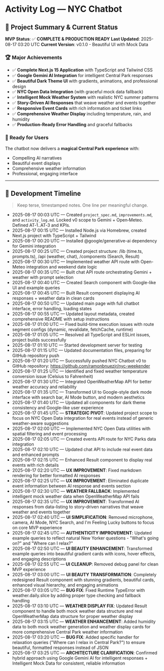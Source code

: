 # Activity Log — NYC Chatbot

## 🎯 **Project Summary & Current Status**

**MVP Status**: ✅ **COMPLETE & PRODUCTION READY**
**Last Updated**: 2025-08-17 03:20 UTC
**Current Version**: v0.1.0 - Beautiful UI with Mock Data

### 🏆 **Major Achievements**
- ✅ **Complete Next.js 15 Application** with TypeScript and Tailwind CSS
- ✅ **Google Gemini AI Integration** for intelligent Central Park responses
- ✅ **Beautiful Dark Theme UI** with gradients, animations, and professional design
- ✅ **NYC Open Data Integration** (with graceful mock data fallback)
- ✅ **Intelligent Mock Weather System** with realistic NYC summer patterns
- ✅ **Story-Driven AI Responses** that weave weather and events together
- ✅ **Responsive Event Cards** with rich information and ticket links
- ✅ **Comprehensive Weather Display** including temperature, rain, and humidity
- ✅ **Production-Ready Error Handling** and graceful fallbacks

### 🚀 **Ready for Users**
The chatbot now delivers a **magical Central Park experience** with:
- Compelling AI narratives
- Beautiful event displays
- Comprehensive weather information
- Professional, engaging interface

---

## 📅 **Development Timeline**

> Keep terse, timestamped notes. One line per meaningful change.

- 2025-08-17 00:03 UTC — Created `project_spec.md`, `improvements.md`, and `activity_log.md`. Locked v0 scope to Gemini + Open‑Meteo. Defined AT‑1..AT‑3 and KPIs.
- 2025-08-17 00:15 UTC — Installed Node.js via Homebrew, created Next.js project with TypeScript + Tailwind
- 2025-08-17 00:20 UTC — Installed @google/generative-ai dependency for Gemini integration
- 2025-08-17 00:25 UTC — Created project structure: /lib (time.ts, prompts.ts), /api (weather, chat), /components (Search, Result)
- 2025-08-17 00:30 UTC — Implemented weather API route with Open-Meteo integration and weekend date logic
- 2025-08-17 00:35 UTC — Built chat API route orchestrating Gemini + weather with prompt selection
- 2025-08-17 00:40 UTC — Created Search component with Google-like UI and example queries
- 2025-08-17 00:45 UTC — Built Result component displaying AI responses + weather data in clean cards
- 2025-08-17 00:50 UTC — Updated main page with full chatbot interface, error handling, loading states
- 2025-08-17 00:55 UTC — Updated layout metadata, created comprehensive README with setup instructions
- 2025-08-17 01:00 UTC — Fixed build-time execution issues with route segment configs (dynamic, revalidate, fetchCache, runtime)
- 2025-08-17 01:05 UTC — Resolved all TypeScript and ESLint issues, project builds successfully
- 2025-08-17 01:10 UTC — Started development server for testing
- 2025-08-17 01:15 UTC — Updated documentation files, preparing for GitHub repository push
- 2025-08-17 01:20 UTC — Successfully pushed NYC Chatbot v0 to GitHub repository: https://github.com/ramonbnuezjr/nyc-weekender
- 2025-08-17 01:25 UTC — Identified and fixed weather temperature conversion issue (Celsius to Fahrenheit)
- 2025-08-17 01:30 UTC — Integrated OpenWeatherMap API for better weather accuracy and reliability
- 2025-08-17 01:35 UTC — Transformed UI to Google-style dark mode interface with search bar, AI Mode button, and modern aesthetics
- 2025-08-17 01:40 UTC — Updated all components for dark theme consistency and Google-like user experience
- 2025-08-17 01:45 UTC — **STRATEGIC PIVOT**: Updated project scope to focus on NYC Open Data integration for real events instead of generic weather-aware suggestions
- 2025-08-17 02:00 UTC — Implemented NYC Open Data utilities with spatial filtering and event processing
- 2025-08-17 02:05 UTC — Created events API route for NYC Parks data integration
- 2025-08-17 02:10 UTC — Updated chat API to include real event data and enhanced prompts
- 2025-08-17 02:15 UTC — Enhanced Result component to display real events with rich details
- 2025-08-17 02:20 UTC — **UX IMPROVEMENT**: Fixed markdown rendering for better formatted AI responses
- 2025-08-17 02:25 UTC — **UX IMPROVEMENT**: Eliminated duplicate event information between AI response and events section
- 2025-08-17 02:30 UTC — **WEATHER FALLBACK**: Implemented intelligent mock weather data when OpenWeatherMap API fails
- 2025-08-17 02:35 UTC — **UX IMPROVEMENT**: Transformed AI responses from data-listing to story-driven narratives that weave weather and events together
- 2025-08-17 02:40 UTC — **UI SIMPLIFICATION**: Removed microphone, camera, AI Mode, NYC Search, and I'm Feeling Lucky buttons to focus on core MVP experience
- 2025-08-17 02:45 UTC — **AUTHENTICITY IMPROVEMENT**: Updated example queries to reflect natural New Yorker questions - "What's going on?" and "Where can I relax?"
- 2025-08-17 02:50 UTC — **UI BEAUTY ENHANCEMENT**: Transformed example queries into beautiful gradient cards with icons, hover effects, and engaging descriptions
- 2025-08-17 02:55 UTC — **UI CLEANUP**: Removed debug panel for clean MVP experience
- 2025-08-17 03:00 UTC — **UI BEAUTY TRANSFORMATION**: Completely redesigned Result component with stunning gradients, beautiful cards, enhanced visual hierarchy, and engaging animations
- 2025-08-17 03:05 UTC — **BUG FIX**: Fixed Runtime TypeError with weather.daily.slice by adding proper type checking and fallback handling
- 2025-08-17 03:10 UTC — **WEATHER DISPLAY FIX**: Updated Result component to handle both mock weather data structure and real OpenWeatherMap data structure for proper weather display
- 2025-08-17 03:15 UTC — **WEATHER ENHANCEMENT**: Added humidity data to both mock weather generation and weather display cards for more comprehensive Central Park weather information
- 2025-08-17 03:20 UTC — **BUG FIX**: Added specific handler for relaxation queries ("Where can I relax in Central Park?") to ensure beautiful, formatted responses instead of JSON
- 2025-08-17 03:25 UTC — **ARCHITECTURE CLARIFICATION**: Confirmed hybrid approach using Google Gemini AI for intelligent responses + Intelligent Mock Data for consistent, reliable information

